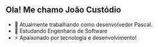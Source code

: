 ## Ola! Me chamo João Custódio

- 🔭 Atualmente trabalhando como desenvolvedor Pascal.
- 🌱 Estudando Engenharia de Software
- ⚡ Apaixonado por tecnologia e desenvolvimento!
